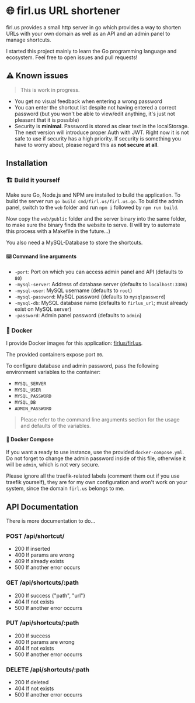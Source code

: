 # 🌐 firl.us URL shortener

firl.us provides a small http server in go which provides a way to shorten URLs with your own domain as well as an API and an admin panel to manage shortcuts.

I started this project mainly to learn the Go programming language and ecosystem.
Feel free to open issues and pull requests!

## ⚠️ Known issues

> This is work in progress.

- You get no visual feedback when entering a wrong password
- You can enter the shortcut list despite not having entered a correct password (but you won't be able to view/edit anything, it's just not pleasant that it is possible)
- Security is **minimal**. Password is stored as clear text in the localStorage. The next version will introduce proper Auth with JWT. Right now it is not safe to use if security has a high priority. If security is something you have to worry about, please regard this as **not secure at all**.

## Installation

### 🏗️ Build it yourself

Make sure Go, Node.js and NPM are installed to build the application. To build the server run `go build cmd/firl.us/firl.us.go`. To build the admin panel, switch to the `web` folder and run `npm i` followed by `npm run build`.

Now copy the `web/public` folder and the server binary into the same folder, to make sure the binary finds the website to serve.
(I will try to automate this process with a Makefile in the future...)

You also need a MySQL-Database to store the shortcuts.

#### ⌨️ Command line arguments

- `-port`: Port on which you can access admin panel and API (defaults to `80`)
- `-mysql-server`: Address of database server (defaults to `localhost:3306`)
- `-mysql-user`: MySQL username (defaults to `root`)
- `-mysql-password`: MySQL password (defaults to `mysqlpassword`)
- `-mysql-db`: MySQL database name (defaults to `firlus_url`; must already exist on MySQL server)
- `-password`: Admin panel password (defaults to `admin`)

### 🐋 Docker

I provide Docker images for this application: [firlus/firl.us](https://hub.docker.com/firlus/firl.us).

The provided containers expose port `80`.

To configure database and admin password, pass the following environment variables to the container:

- `MYSQL_SERVER`
- `MYSQL_USER`
- `MYSQL_PASSWORD`
- `MYSQL_DB`
- `ADMIN_PASSWORD`

> Please refer to the command line arguments section for the usage and defaults of the variables.

#### 🐙 Docker Compose

If you want a ready to use instance, use the provided `docker-compose.yml`. Do not forget to change the admin password inside of this file, otherwise it will be `admin`, which is not very secure.

Please ignore all the traefik-related labels (comment them out if you use traefik yourself), they are for my own configuration and won't work on your system, since the domain `firl.us` belongs to me.

## API Documentation

There is more documentation to do...

### POST /api/shortcut/

- 200 If inserted
- 400 If params are wrong
- 409 If already exists
- 500 If another error occurs

### GET /api/shortcuts/:path

- 200 If success {"path", "url"}
- 404 If not exists
- 500 If another error occurrs

### PUT /api/shortcuts/:path

- 200 If success
- 400 If params are wrong
- 404 If not exists
- 500 If another error occurrs

### DELETE /api/shortcuts/:path

- 200 If deleted
- 404 If not exists
- 500 If another error occurrs
